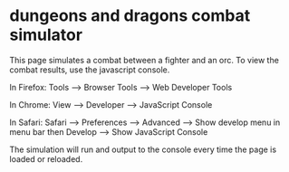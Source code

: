 # dungeons and dragons combat simulator

This page simulates a combat between a fighter and an orc. To view the combat results, use the javascript console.

In Firefox: Tools --> Browser Tools --> Web Developer Tools

In Chrome: View --> Developer --> JavaScript Console

In Safari: Safari --> Preferences --> Advanced --> Show develop menu in menu bar 
then
Develop --> Show JavaScript Console

The simulation will run and output to the console every time the page is loaded or reloaded.